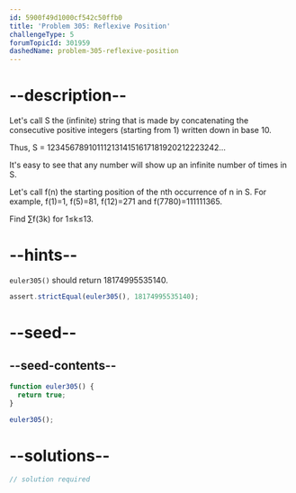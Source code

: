 ```yaml
---
id: 5900f49d1000cf542c50ffb0
title: 'Problem 305: Reflexive Position'
challengeType: 5
forumTopicId: 301959
dashedName: problem-305-reflexive-position
---
```


# --description--

Let's call S the (infinite) string that is made by concatenating the consecutive positive integers (starting from 1) written down in base 10.

Thus, S = 1234567891011121314151617181920212223242...

It's easy to see that any number will show up an infinite number of times in S.

Let's call f(n) the starting position of the nth occurrence of n in S. For example, f(1)=1, f(5)=81, f(12)=271 and f(7780)=111111365.

Find ∑f(3k) for 1≤k≤13.

# --hints--

`euler305()` should return 18174995535140.

```js
assert.strictEqual(euler305(), 18174995535140);
```

# --seed--

## --seed-contents--

```js
function euler305() {
  return true;
}

euler305();
```

# --solutions--

```js
// solution required
```
